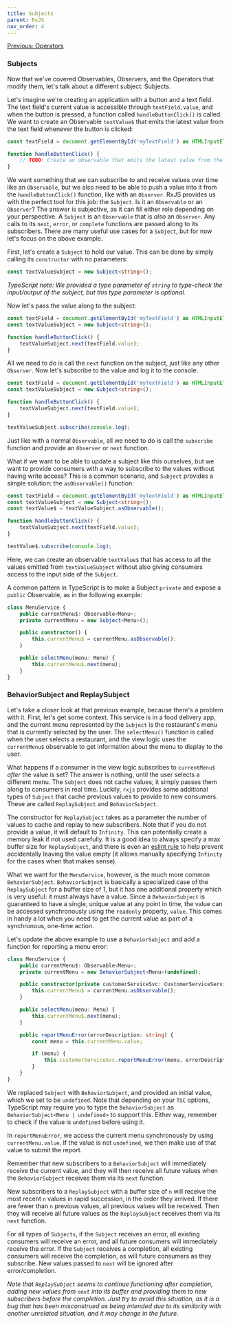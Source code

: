 ```yaml
---
title: Subjects
parent: RxJS
nav_order: 4
---
```

[Previous: Operators](3-operators.md)

### Subjects
Now that we've covered Observables, Observers, and the Operators that modify them, let's talk about a different subject: Subjects. 

Let's imagine we're creating an application with a button and a text field. The text field's current value is accessible through `textField.value`, and when the button is pressed, a function called `handleButtonClick()` is called. We want to create an Observable `textValue$` that emits the latest value from the text field whenever the button is clicked:

```TypeScript
const textField = document.getElementById('myTextField') as HTMLInputElement;

function handleButtonClick() {
    // TODO: Create an observable that emits the latest value from the text field every time the button is clicked
}
```

We want something that we can subscribe to and receive values over time like an `Observable`, but we also need to be able to push a value into it from the `handleButtonClick()` function, like with an `Observer`. RxJS provides us with the perfect tool for this job: the `Subject`. Is it an `Observable` or an `Observer`? The answer is subjective, as it can fill either role depending on your perspective. A `Subject` is an `Observable` that is _also_ an `Observer`. Any calls to its `next`, `error`, or `complete` functions are passed along to its subscribers. There are many useful use cases for a `Subject`, but for now let's focus on the above example.

First, let's create a `Subject` to hold our value. This can be done by simply calling its `constructor` with no parameters:

```TypeScript
const textValueSubject = new Subject<string>();
```

_TypeScript note: We provided a type parameter of `string` to type-check the input/output of the subject, but this type parameter is optional._

Now let's pass the value along to the subject:

```TypeScript
const textField = document.getElementById('myTextField') as HTMLInputElement;
const textValueSubject = new Subject<string>();

function handleButtonClick() {
    textValueSubject.next(textField.value);
}
```

All we need to do is call the `next` function on the subject, just like any other `Observer`. Now let's subscribe to the value and log it to the console:

```TypeScript
const textField = document.getElementById('myTextField') as HTMLInputElement;
const textValueSubject = new Subject<string>();

function handleButtonClick() {
    textValueSubject.next(textField.value);
}

textValueSubject.subscribe(console.log);
```

Just like with a normal `Observable`, all we need to do is call the `subscribe` function and provide an `Observer` or `next` function.

What if we want to be able to update a subject like this ourselves, but we want to provide consumers with a way to subscribe to the values without having write access? This is a common scenario, and `Subject` provides a simple solution: the `asObservable()` function:

```TypeScript
const textField = document.getElementById('myTextField') as HTMLInputElement;
const textValueSubject = new Subject<string>();
const textValue$ = textValueSubject.asObservable();

function handleButtonClick() {
    textValueSubject.next(textField.value);
}

textValue$.subscribe(console.log);
```

Here, we can create an observable `textValue$` that has access to all the values emitted from `textValueSubject` without also giving consumers access to the input side of the `Subject`.

A common pattern in TypeScript is to make a Subject `private` and expose a `public` Observable, as in the following example:

```TypeScript
class MenuService {
    public currentMenu$: Observable<Menu>;
    private currentMenu = new Subject<Menu>();

    public constructor() {
        this.currentMenu$ = currentMenu.asObservable();
    }

    public selectMenu(menu: Menu) {
        this.currentMenu$.next(menu);
    }
}
```

### BehaviorSubject and ReplaySubject
Let's take a closer look at that previous example, because there's a problem with it. First, let's get some context. This service is in a food delivery app, and the current menu represented by the `Subject` is the restaurant's menu that is currently selected by the user. The `selectMenu()` function is called when the user selects a restaurant, and the view logic uses the `currentMenu$` observable to get information about the menu to display to the user.

What happens if a consumer in the view logic subscribes to `currentMenu$` _after_ the value is set? The answer is nothing, until the user selects a different menu. The `Subject` does not cache values; it simply passes them along to consumers in real time. Luckily, `rxjs` provides some additional types of `Subject` that cache previous values to provide to new consumers. These are called `ReplaySubject` and `BehaviorSubject`.

The constructor for `ReplaySubject` takes as a parameter the number of values to cache and replay to new subscribers. Note that if you do not provide a value, it will default to `Infinity`. This can potentially create a memory leak if not used carefully. It is a good idea to always specify a max buffer size for `ReplaySubject`, and there is even an [eslint rule](https://github.com/cartant/eslint-plugin-rxjs/blob/main/docs/rules/no-ignored-replay-buffer.md) to help prevent accidentally leaving the value empty (it allows manually specifying `Infinity` for the cases when that makes sense).

What we want for the `MenuService`, however, is the much more common `BehaviorSubject`. `BehaviorSubject` is basically a specialized case of the `ReplaySubject` for a buffer size of 1, but it has one additional property which is very useful: it must always have a value. Since a `BehaviorSubject` is guaranteed to have a single, unique value at any point in time, the value can be accessed synchronously using the `readonly` property, `value`. This comes in handy a lot when you need to get the current value as part of a synchronous, one-time action.

Let's update the above example to use a `BehaviorSubject` and add a function for reporting a menu error:

```TypeScript
class MenuService {
    public currentMenu$: Observable<Menu>;
    private currentMenu = new BehaviorSubject<Menu>(undefined);

    public constructor(private customerServiceSvc: CustomerServiceService) {
        this.currentMenu$ = currentMenu.asObservable();
    }

    public selectMenu(menu: Menu) {
        this.currentMenu$.next(menu);
    }

    public reportMenuError(errorDescription: string) {
        const menu = this.currentMenu.value;

        if (menu) {
            this.customerServiceSvc.reportMenuError(menu, errorDescription);
        }
    }
}
```

We replaced `Subject` with `BehaviorSubject`, and provided an initial value, which we set to be `undefined`. Note that depending on your `TSC` options, TypeScript may require you to type the `BehaviorSubject` as `BehaviorSubject<Menu | undefined>` to support this. Either way, remember to check if the value is `undefined` before using it.

In `reportMenuError`, we access the current menu synchronously by using `currentMenu.value`. If the value is not `undefined`, we then make use of that value to submit the report.

Remember that new subscribers to a `BehaviorSubject` will immediately receive the current value, and they will then receive all future values when the `BehaviorSubject` receives them via its `next` function.

New subscribers to a `ReplaySubject` with a buffer size of `n` will receive the most recent `n` values in rapid succession, in the order they arrived. If there are fewer than `n` previous values, all previous values will be received. Then they will receive all future values as the `ReplaySubject` receives them via its `next` function.

For all types of `Subjects`, if the `Subject` receives an error, all existing consumers will receive an error, and all future consumers will immediately receive the error. If the `Subject` receives a completion, all existing consumers will receive the completion, as will future consumers as they subscribe. New values passed to `next` will be ignored after error/completion.

_Note that `ReplaySubject` seems to continue functioning after completion, adding new values from `next` into its buffer and providing them to new subscribers before the completion. Just try to avoid this situation, as it is a bug that has been misconstrued as being intended due to its similarity with another unrelated situation, and it may change in the future._

<!-- [Next: ](TODO) -->
